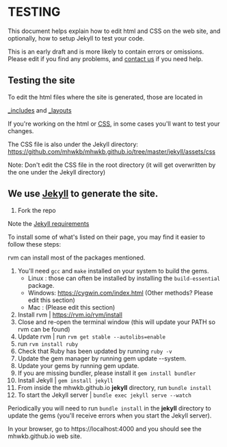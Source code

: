 # TESTING

This document helps explain how to edit html and CSS on the web site, and
optionally, how to setup Jekyll to test your code.

This is an early draft and is more likely to contain errors or omissions.
Please edit if you find any problems, and
[contact us](https://github.com/mhwkb/mhwkb.github.io#contact) if you need help.


## Testing the site

To edit the html files where the site is generated, those are located in

[_includes](https://github.com/mhwkb/mhwkb.github.io/tree/master/jekyll/_includes) and [_layouts](https://github.com/mhwkb/mhwkb.github.io/tree/master/jekyll/_layouts)

If you're working on the html or [CSS](https://github.com/mhwkb/mhwkb.github.io/blob/master/CONTRIBUTING.md#css-design-we-use-bootstrap), in some cases you'll want to test your changes.

The CSS file is also under the Jekyll directory:
https://github.com/mhwkb/mhwkb.github.io/tree/master/jekyll/assets/css

Note: Don't edit the CSS file in the root directory (it will get overwritten
by the one under the Jekyll directory)

## We use [Jekyll](https://jekyllrb.com/) to generate the site.

1. Fork the repo

Note the [Jekyll requirements](https://jekyllrb.com/docs/installation/#requirements)

To install some of what's listed on their page, you may find it easier to follow these steps:

rvm can install most of the packages mentioned.

1. You'll need `gcc` and `make` installed on your system to build the gems.
    * Linux : those can often be installed by installing the `build-essential` package.
    * Windows: https://cygwin.com/index.html (Other methods? Please edit this section)
    * Mac : (Please edit this section)
1. Install rvm | https://rvm.io/rvm/install
3. Close and re-open the terminal window (this will update your PATH so rvm can be found)
2. Update rvm | run `rvm get stable --autolibs=enable`
4. run `rvm install ruby`
5. Check that Ruby has been updated by running `ruby -v`
6. Update the gem manager by running gem update --system.
7. Update your gems by running gem update.
8. If you are missing bundler, please install it `gem install bundler`
9. Install Jekyll | `gem install jekyll`
10. From inside the mhwkb.github.io **jekyll** directory, run `bundle install`
11. To start the Jekyll server | `bundle exec jekyll serve --watch`

Periodically you will need to run `bundle install` in the **jekyll** directory to update the gems (you'll receive errors when you start the Jekyll server).

In your browser, go to https://localhost:4000 and you should see the mhwkb.github.io web site.
